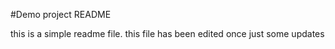 #Demo project README

this is a simple readme file. this file has been edited once
just some updates